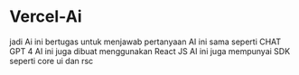 # Vercel-Ai

jadi Ai ini bertugas untuk menjawab pertanyaan
AI ini sama seperti CHAT GPT 4
AI ini juga dibuat menggunakan React JS
AI ini juga mempunyai SDK seperti core ui dan rsc
